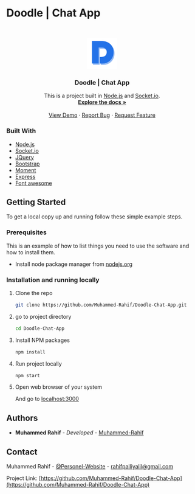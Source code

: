 # Doodle | Chat App

<!-- PROJECT LOGO -->
<br />
<p align="center">
  <a href="https://github.com/Muhammed-Rahif/Doodle-Chat-App">
    <img src="./public/images/d-vector-logo.png" alt="Logo" width="80" height="80">
  </a>

  <h3 align="center">Doodle | Chat App</h3>

  <p align="center">This is a project built in <a href="https://nodejs.org/">Node.js</a> and <a href="https://socket.io/">Socket.io</a>.
    <br />
    <a href="https://github.com/Muhammed-Rahif/Doodle-Chat-App"><strong>Explore the docs »</strong></a>
    <br />
    <br />
    <a href="https://github.com/Muhammed-Rahif/Doodle-Chat-App">View Demo</a>
    ·
    <a href="https://github.com/Muhammed-Rahif/Doodle-Chat-App/issues">Report Bug</a>
    ·
    <a href="https://github.com/Muhammed-Rahif/Doodle-Chat-App/issues">Request Feature</a>
  </p>
</p>

### Built With

- [Node.js](https://nodejs.org/)
- [Socket.io](https://socket.io/)
- [JQuery](https://jquery.com)
- [Bootstrap](https://getbootstrap.com)
- [Moment](https://momentjs.com)
- [Express](https://expressjs.com/)
- [Font awesome](https://fontawesome.com/)

<!-- GETTING STARTED -->

## Getting Started

To get a local copy up and running follow these simple example steps.

### Prerequisites

This is an example of how to list things you need to use the software and how to install them.

- Install node package manager from [nodejs.org](https://nodejs.org/)

### Installation and running locally 

1. Clone the repo
   ```sh
   git clone https://github.com/Muhammed-Rahif/Doodle-Chat-App.git
   ```
2. go to project directory
   ```sh
   cd Doodle-Chat-App
   ```
3. Install NPM packages
   ```sh
   npm install
   ```
4. Run project locally
   ```sh
   npm start
   ```
5. Open web browser of your system
   
   And go to [localhost:3000](http://localhost:3000)

## Authors

- **Muhammed Rahif** - _Developed_ - [Muhammed-Rahif](https://github.com/Muhammed-Rahif)

<!-- CONTACT -->

## Contact

Muhammed Rahif - [@Personel-Website](https://https://muhammed-rahif.github.io/Muhammed-Rahif_Personel-Website/) - rahifpalliyalil@gmail.com

Project Link: [https://github.com/Muhammed-Rahif/Doodle-Chat-App](https://github.com/Muhammed-Rahif/Doodle-Chat-App)

